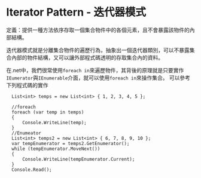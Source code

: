 # Iterator Pattern - 迭代器模式

定義：提供一種方法依序存取一個集合物件中的各個元素，且不會暴露該物件的內部結構。

迭代器模式就是分離集合物件的遍歷行為，抽象出一個迭代器類別，可以不暴露集合內部的物件結構，又可以讓外部程式碼透明的存取集合內的資料。

在.net中，我們很常使用`foreach in`來遍歷物件，其背後的原理就是只要實作`IEumerator`與`IEnumerable`介面，就可以使用`foreach in`來操作集合。
可以參考下列程式碼的實作

      List<int> temps = new List<int> { 1, 2, 3, 4, 5 };

      //foreach
      foreach (var temp in temps)
      {
          Console.WriteLine(temp);
      }
      //Enumeator
      List<int> temps2 = new List<int> { 6, 7, 8, 9, 10 };
      var tempEnumerator = temps2.GetEnumerator();
      while (tempEnumerator.MoveNext())
      {
          Console.WriteLine(tempEnumerator.Current);
      }
      Console.Read();



